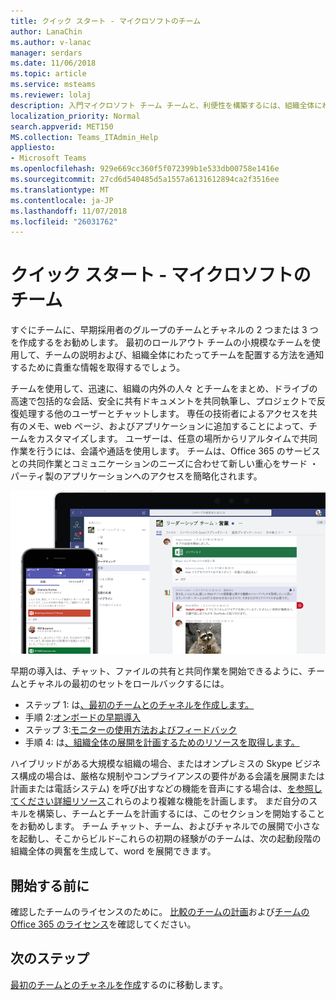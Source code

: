```yaml
---
title: クイック スタート - マイクロソフトのチーム
author: LanaChin
ms.author: v-lanac
manager: serdars
ms.date: 11/06/2018
ms.topic: article
ms.service: msteams
ms.reviewer: lolaj
description: 入門マイクロソフト チーム チームと、利便性を構築するには、組織全体にわたって広範囲に展開する前に、最初のチームとのチャネルには、ロールアウトをします。
localization_priority: Normal
search.appverid: MET150
MS.collection: Teams_ITAdmin_Help
appliesto:
- Microsoft Teams
ms.openlocfilehash: 929e669cc360f5f072399b1e533db00758e1416e
ms.sourcegitcommit: 27cd6d540485d5a1557a6131612894ca2f3516ee
ms.translationtype: MT
ms.contentlocale: ja-JP
ms.lasthandoff: 11/07/2018
ms.locfileid: "26031762"
---
```

# <a name="quick-start---microsoft-teams"></a>クイック スタート - マイクロソフトのチーム

すぐにチームに、早期採用者のグループのチームとチャネルの 2 つまたは 3 つを作成するをお勧めします。 最初のロールアウト チームの小規模なチームを使用して、チームの説明および、組織全体にわたってチームを配置する方法を通知するために貴重な情報を取得するでしょう。 

チームを使用して、迅速に、組織の内外の人々 とチームをまとめ、ドライブの高速で包括的な会話、安全に共有ドキュメントを共同執筆し、プロジェクトで反復処理する他のユーザーとチャットします。 専任の技術者によるアクセスを共有のメモ、web ページ、およびアプリケーションに追加することによって、チームをカスタマイズします。 ユーザーは、任意の場所からリアルタイムで共同作業を行うには、会議や通話を使用します。 チームは、Office 365 のサービスとの共同作業とコミュニケーションのニーズに合わせて新しい重心をサード ・ パーティ製のアプリケーションへのアクセスを簡略化されます。 

![チームと共同で開始](media/get-started-microsoft-teams.png "チームのデスクトップ クライアントとモバイル クライアント ユーザー インターフェイスを示すスクリーン ショット" ) 

早期の導入は、チャット、ファイルの共有と共同作業を開始できるように、チームとチャネルの最初のセットをロールバックするには。

- ステップ 1: は[、最初のチームとのチャネルを作成します。](get-started-with-teams-create-your-first-teams-and-channels.md)
- 手順 2:[オンボードの早期導入](get-started-with-teams-onboard-early-adopters.md)
- ステップ 3:[モニターの使用方法およびフィードバック](get-started-with-teams-monitor-usage-and-feedback.md)
- 手順 4: は[、組織全体の展開を計画するためのリソースを取得します。](get-started-with-teams-resources-for-org-wide-rollout.md)

ハイブリッドがある大規模な組織の場合、またはオンプレミスの Skype ビジネス構成の場合は、厳格な規制やコンプライアンスの要件がある会議を展開または計画または電話システム) を呼び出すなどの機能を音声にする場合は、[を参照してください詳細リソース](https://docs.microsoft.com/MicrosoftTeams/Microsoft-Teams)これらのより複雑な機能を計画します。 まだ自分のスキルを構築し、チームとチームを計画するには、このセクションを開始することをお勧めします。 チーム チャット、チーム、およびチャネルでの展開で小さなを起動し、そこからビルド&ndash;これらの初期の経験がのチームは、次の起動段階の組織全体の興奮を生成して、word を展開できます。 

## <a name="before-you-get-started"></a>開始する前に

確認したチームのライセンスのために。 [比較のチームの計画](https://products.office.com/microsoft-teams/free)および[チームの Office 365 のライセンス](office-365-licensing.md)を確認してください。 

## <a name="next-steps"></a>次のステップ
[最初のチームとのチャネルを作成](get-started-with-teams-create-your-first-teams-and-channels.md)するのに移動します。
